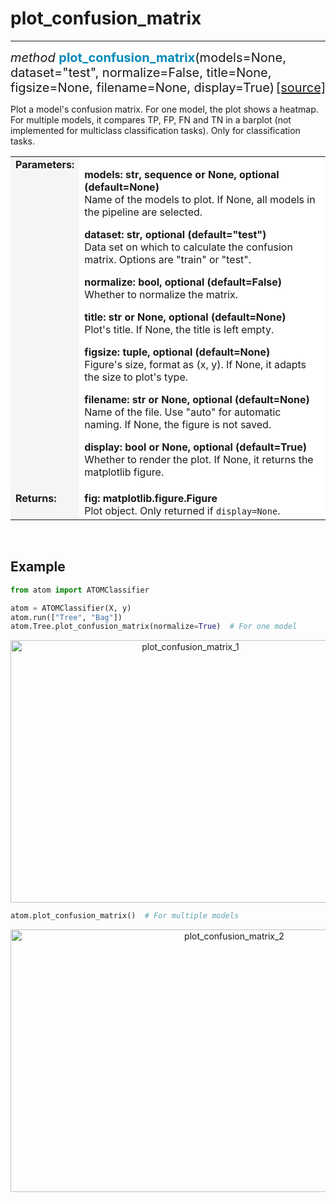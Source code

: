 # plot_confusion_matrix
-----------------------

<div style="font-size:20px">
<em>method</em> <strong style="color:#008AB8">plot_confusion_matrix</strong>(models=None,
dataset="test", normalize=False, title=None, figsize=None, filename=None,
display=True)
<span style="float:right">
<a href="https://github.com/tvdboom/ATOM/blob/master/atom/plots.py#L1865">[source]</a>
</span>
</div>

Plot a model's confusion matrix. For one model, the plot shows a
heatmap. For multiple models, it compares TP, FP, FN and TN in a
barplot (not implemented for multiclass classification tasks).
Only for classification tasks.

<table style="font-size:16px">
<tr>
<td width="20%" style="vertical-align:top; background:#F5F5F5;"><strong>Parameters:</strong></td>
<td width="80%" style="background:white;">
<p>
<strong>models: str, sequence or None, optional (default=None)</strong><br>
Name of the models to plot. If None, all models in the pipeline are selected.
</p>
<p>
<strong>dataset: str, optional (default="test")</strong><br>
Data set on which to calculate the confusion matrix. Options are "train" or "test".
</p>
<p>
<strong>normalize: bool, optional (default=False)</strong><br>
Whether to normalize the matrix.
</p>
<p>
<strong>title: str or None, optional (default=None)</strong><br>
Plot's title. If None, the title is left empty.
</p>
<p>
<strong>figsize: tuple, optional (default=None)</strong><br>
Figure's size, format as (x, y). If None, it adapts the size
to plot's type.
</p>
<p>
<strong>filename: str or None, optional (default=None)</strong><br>
Name of the file. Use "auto" for automatic naming.
If None, the figure is not saved.
</p>
<p>
<strong>display: bool or None, optional (default=True)</strong><br>
Whether to render the plot. If None, it returns the matplotlib figure.
</p>
</td>
</tr>
<tr>
<td width="20%" style="vertical-align:top; background:#F5F5F5;"><strong>Returns:</strong></td>
<td width="80%" style="background:white;">
<strong>fig: matplotlib.figure.Figure</strong><br>
Plot object. Only returned if <code>display=None</code>.
</td>
</tr>
</table>
<br />



## Example

```python
from atom import ATOMClassifier

atom = ATOMClassifier(X, y)
atom.run(["Tree", "Bag"])
atom.Tree.plot_confusion_matrix(normalize=True)  # For one model
```
<div align="center">
    <img src="../../../img/plots/plot_confusion_matrix_1.png" alt="plot_confusion_matrix_1" width="560" height="420"/>
</div>

```python
atom.plot_confusion_matrix()  # For multiple models
```
<div align="center">
    <img src="../../../img/plots/plot_confusion_matrix_2.png" alt="plot_confusion_matrix_2" width="700" height="420"/>
</div>